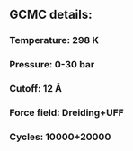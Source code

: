 ## GCMC details:                   
### Temperature: 298 K                
### Pressure: 0-30 bar           
### Cutoff: 12 Å              
### Force field: Dreiding+UFF           
### Cycles: 10000+20000          
